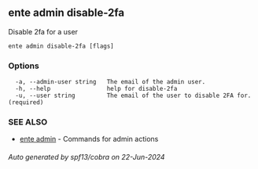 ## ente admin disable-2fa

Disable 2fa for a user

```
ente admin disable-2fa [flags]
```

### Options

```
  -a, --admin-user string   The email of the admin user. 
  -h, --help                help for disable-2fa
  -u, --user string         The email of the user to disable 2FA for. (required)
```

### SEE ALSO

* [ente admin](ente_admin.md)	 - Commands for admin actions

###### Auto generated by spf13/cobra on 22-Jun-2024
